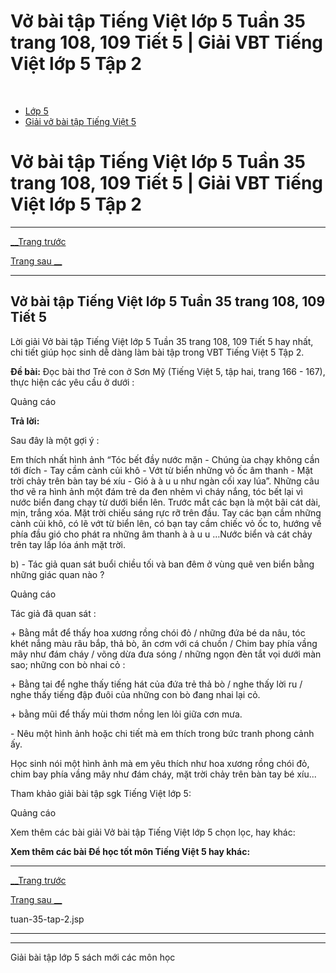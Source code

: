 # Vở bài tập Tiếng Việt lớp 5 Tuần 35 trang 108, 109 Tiết 5 | Giải VBT Tiếng Việt lớp 5 Tập 2

﻿

  * [Lớp 5](https://vietjack.com/series/lop-5.jsp)
  * [Giải vở bài tập Tiếng Việt 5](https://vietjack.com/giai-vo-bai-tap-tieng-viet-5/index.jsp)



# Vở bài tập Tiếng Việt lớp 5 Tuần 35 trang 108, 109 Tiết 5 | Giải VBT Tiếng Việt lớp 5 Tập 2

* * *

[__Trang trước](https://vietjack.com/giai-vo-bai-tap-tieng-viet-5/tuan-35-tap-2.jsp)

[Trang sau __](https://vietjack.com/giai-vo-bai-tap-tieng-viet-5/tuan-35-tap-2.jsp)

* * *

## Vở bài tập Tiếng Việt lớp 5 Tuần 35 trang 108, 109 Tiết 5

Lời giải Vở bài tập Tiếng Việt lớp 5 Tuần 35 trang 108, 109 Tiết 5 hay nhất, chi tiết giúp học sinh dễ dàng làm bài tập trong VBT Tiếng Việt 5 Tập 2.

**Đề bài:** Đọc bài thơ Trẻ con ở Sơn Mỹ (Tiếng Việt 5, tập hai, trang 166 - 167), thực hiện các yêu cầu ở dưới :

Quảng cáo

**Trả lời:**

Sau đây là một gợi ý : 

Em thích nhất hình ảnh “Tóc bết đầy nước mặn - Chúng ùa chạy không cần tới đích - Tay cầm cành củi khô - Vớt từ biển những vỏ ốc âm thanh - Mặt trời chảy trên bàn tay bé xíu - Gió à à u u như ngàn cối xay lúa”. Những câu thơ vẽ ra hình ảnh một đám trẻ da đen nhẻm vì cháy nắng, tóc bết lại vì nước biển đang chạy từ dưới biển lên. Trước mắt các bạn là một bãi cát dài, mịn, trắng xóa. Mặt trời chiếu sáng rực rỡ trên đầu. Tay các bạn cầm những cành củi khô, có lẽ vớt từ biển lên, có bạn tay cầm chiếc vỏ ốc to, hướng về phía đầu gió cho phát ra những âm thanh à à u u …Nước biển và cát chảy trên tay lấp lóa ánh mặt trời. 

b) - Tác giả quan sát buổi chiều tối và ban đêm ở vùng quê ven biển bằng những giác quan nào ? 

Quảng cáo

Tác giả đã quan sát : 

\+ Bằng mắt để thấy hoa xương rồng chói đỏ / những đứa bé da nâu, tóc khét nắng màu râu bắp, thả bò, ăn cơm với cá chuồn / Chim bay phía vầng mây như đám cháy / võng dừa đưa sóng / những ngọn đèn tắt vọi dưới màn sao; những con bò nhai cỏ : 

\+ Bằng tai để nghe thấy tiếng hát của đứa trẻ thả bò / nghe thấy lời ru / nghe thấy tiếng đập đuôi của những con bò đang nhai lại cỏ. 

\+ bằng mũi để thấy mùi thơm nồng len lỏi giữa cơn mưa. 

\- Nêu một hình ảnh hoặc chi tiết mà em thích trong bức tranh phong cảnh ấy. 

Học sinh nói một hình ảnh mà em yêu thích như hoa xương rồng chói đỏ, chim bay phía vầng mây như đám cháy, mặt trời chảy trên bàn tay bé xíu... 

Tham khảo giải bài tập sgk Tiếng Việt lớp 5:

Quảng cáo

Xem thêm các bài giải Vở bài tập Tiếng Việt lớp 5 chọn lọc, hay khác:

**Xem thêm các bài Để học tốt môn Tiếng Việt 5 hay khác:**

* * *

[__Trang trước](https://vietjack.com/giai-vo-bai-tap-tieng-viet-5/tuan-35-tap-2.jsp)

[Trang sau __](https://vietjack.com/giai-vo-bai-tap-tieng-viet-5/tuan-35-tap-2.jsp)

tuan-35-tap-2.jsp

* * *

* * *

Giải bài tập lớp 5 sách mới các môn học
